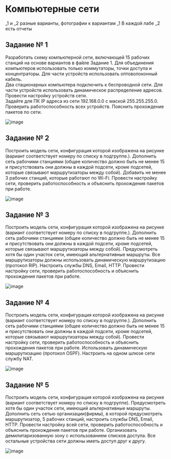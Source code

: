 # Компьютерные сети

_1 и _2 разные варианты, фотографии к вариантам _1
В каждой лабе _2 есть отчеты 

## Задание № 1 

Разработать схему компьютерной сети, включающей  15 рабочих станций на основе вариантов в файле Задание 1. 
Для объединения компьютеров использовать только коммутаторы, точки доступа  и концентраторы.
Для части устройств использовать оптоволоконный кабель.  
Два стационарных компьютера подключить к беспроводной сети.
Для части устройств использовать динамическое распределение адресов. Провести настройку устройств сети.  
Задайте для ПК IP адреса из сети 192.168.0.0 с маской 255.255.255.0.
Проверить работоспособность всех устройств. Пояснить прохождение пакетов по сети.

![image](imgs/cn1.png)

## Задание № 2

Построить модель сети, конфигурация которой изображена на рисунке (вариант соответствует номеру по списку в подгруппе.). 
Дополнить сеть рабочими станциями (общее количество должно быть не менее 15 и присутствовать они должны в каждой подсети,
кроме подсетей, которые связывают маршрутизаторы между собой). 
Добавить не менее 3 рабочих станций, которые работают по Wi-Fi.
Провести настройку сети, проверить работоспособность и объяснить прохождения пакетов при работе. 

![image](imgs/cn2.png)

## Задание № 3

Построить модель сети, конфигурация которой изображена на рисунке (вариант соответствует номеру по списку в подгруппе.). 
Дополнить сеть рабочими станциями (общее количество должно быть не менее 15 и присутствовать они должны в каждой подсети,
кроме подсетей, которые связывают маршрутизаторы между собой). 
Предусмотреть хотя бы один участок сети, имеющий альтернативные маршруты. 
Все маршрутизаторы должны использовать динамическую маршрутизацию (протокол RIP). Настроить службы DNS, Email, HTTP. 
Провести настройку сети, проверить работоспособность и объяснить прохождения пакетов при работе.

![image](imgs/cn3.png)

## Задание № 4

Построить модель сети, конфигурация которой изображена на рисунке (вариант соответствует номеру по списку в подгруппе.).
Дополнить сеть рабочими станциями (общее количество должно быть не менее 15 и присутствовать они должны в каждой подсети,
кроме подсетей, которые связывают маршрутизаторы между собой).
Провести настройку сети, проверить работоспособность и объяснить прохождения пакетов при работе.
Использовать динамическую маршрутизацию (протокол OSPF). Настроить на одном шлюзе сети службу NAT.

![image](imgs/cn4.png)

## Задание № 5

Построить модель сети, конфигурация которой изображена на рисунке (вариант соответствует номеру по списку в подгруппе).
Предусмотреть хотя бы один участок сети, имеющий альтернативные маршруты. Дополнить сеть сетью  организации(фирмы),
в которой предусмотреть маршрутизатор, 5 рабочих станций,  настроить службы DNS, Email, HTTP.
Провести настройку всей сети, проверить работоспособность и объяснить прохождения пакетов при работе.
Организовать демилитаризованную зону с использованием списков доступа.
Все остальные устройства сети должны иметь доступ друг к другу.

![image](imgs/cn5.png)

